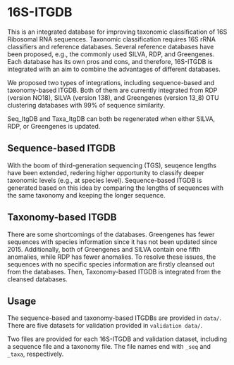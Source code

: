 # 16S-ITGDB
This is an integrated database for improving taxonomic classification of 16S Ribosomal RNA sequences. Taxonomic classification requires 16S rRNA classifiers and reference databases. Several reference databases have been proposed, e.g., the commonly used SILVA, RDP, and Greengenes. Each database has its own pros and cons, and therefore, 16S-ITGDB is integrated with an aim to combine the advantages of different databases.

We proposed two types of integrations, including sequence-based and taxonomy-based ITGDB. Both of them are currently integrated from RDP (version NO18), SILVA (version 138), and Greengenes (version 13_8) OTU clustering databases with 99% of sequence similarity. 

Seq_ItgDB and Taxa_ItgDB can both be regenerated when either SILVA, RDP, or Greengenes is updated.

## Sequence-based ITGDB
With the boom of third-generation sequencing (TGS), seuqence lengths have been extended, redering higher opportunity to classify deeper taxonomic levels (e.g., at species level). Sequence-based ITGDB is generated based on this idea by comparing the lengths of sequences with the same taxonomy and keeping the longer sequence.

## Taxonomy-based ITGDB
There are some shortcomings of the databases. Greengenes has fewer sequences with species information since it has not been updated since 2015. Additionally, both of Greengenes and SILVA contain one fifth anomalies, while RDP has fewer anomalies. To resolve these issues, the sequences with no specific species information are firstly cleansed out from the databases. Then, Taxonomy-based ITGDB is integrated from the cleansed databases.

## Usage
The sequence-based and taxonomy-based ITGDBs are provided in ```data/```.
There are five datasets for validation provided in ```validation data/```.

Two files are provided for each 16S-ITGDB and validation dataset, including a sequence file and a taxonomy file. The file names end with ```_seq``` and ```_taxa```, respectively.


